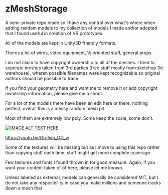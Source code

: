# zMeshStorage

A semi-private repo made so I have any control over what's where when adding random models to my collection of models I made and/or adopted that I found useful in creation of VR prototypes. 

All of the models are kept in Unity3D friendly formats.

Theres a lot of wires, video equipment, Vj oriented stuff, general props.

I do not claim to have copyright ownership to all of the meshes. I tried to seperate meshes taken from 3rd parties (free stuff mostly from sketchup 3d warehouse), wheren possible filenames were kept recognizable so original authors should be possible to trace. 

If you find your geometry here and want me to remove it or add copyright ownership information, please give me a shout.

For a lot of the models there have been an edit here or there, nothing perfect, overall this is a messy random mesh pit. 


 Most of them are extremely low poly. Some keep the scale, some don't.


[![IMAGE ALT TEXT HERE](https://img.youtube.com/vi/Gu-Ism_DO_w/0.jpg)](https://www.youtube.com/watch?v=Gu-Ism_DO_w)

https://youtu.be/Gu-Ism_DO_w

Some of the textures will be missing but as I move to using this repo rather than copying stuff each time, stuff might get more complete coverage.


Few textures and fonts I found thrown in for good measure. Again, if you want your content taken of of here, please let me known.

Unless labeled as external, models can generally be considered MIT, but I do not take any resposibility in case you make millions and someone tracks down a mesh that 